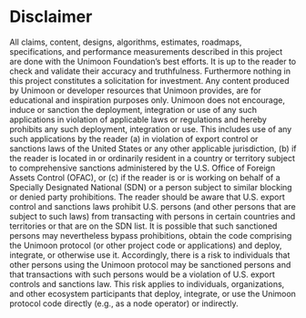 # Disclaimer

All claims, content, designs, algorithms, estimates, roadmaps, specifications, and performance measurements described in this project are done with the Unimoon Foundation’s best efforts. It is up to the reader to check and validate their accuracy and truthfulness. Furthermore nothing in this project constitutes a solicitation for investment.
Any content produced by Unimoon or developer resources that Unimoon provides, are for educational and inspiration purposes only. Unimoon does not encourage, induce or sanction the deployment, integration or use of any such applications in violation of applicable laws or regulations and hereby prohibits any such deployment, integration or use. This includes use of any such applications by the reader (a) in violation of export control or sanctions laws of the United States or any other applicable jurisdiction, (b) if the reader is located in or ordinarily resident in a country or territory subject to comprehensive sanctions administered by the U.S. Office of Foreign Assets Control (OFAC), or (c) if the reader is or is working on behalf of a Specially Designated National (SDN) or a person subject to similar blocking or denied party prohibitions.
The reader should be aware that U.S. export control and sanctions laws prohibit U.S. persons (and other persons that are subject to such laws) from transacting with persons in certain countries and territories or that are on the SDN list. It is possible that such sanctioned persons may nevertheless bypass prohibitions, obtain the code comprising the Unimoon protocol (or other project code or applications) and deploy, integrate, or otherwise use it. Accordingly, there is a risk to individuals that other persons using the Unimoon protocol may be sanctioned persons and that transactions with such persons would be a violation of U.S. export controls and sanctions law. This risk applies to individuals, organizations, and other ecosystem participants that deploy, integrate, or use the Unimoon protocol code directly (e.g., as a node operator) or indirectly.
